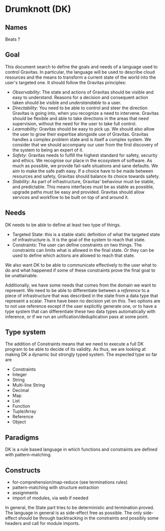 # Drumknott (DK)

## Names
Beats ?


## Goal

This document search to define the goals and needs of a language used to control Gravitas.
In particular, the language will be used to describe cloud resources and the means to transform a current state of the world into the user's targeted one.
It should follow the Gravitas principles:
- *Observability*: The state and actions of Gravitas should be visible and easy to understand. Reasons for a decision and consequent action taken should be visible and *understandable* to a user.
- *Directability*: You need to be able to control and steer the direction Gravitas is going into, when you recognize a need to intervene. Gravitas should be flexible and able to take directions in the areas that need supervision, without the need for the user to take full control.  
- *Learnability*: Gravitas should be easy to pick up. We should also allow the user to grow their expertise alongside use of Gravitas. Gravitas handles a complex problem state and is itself a complex system. We consider that we should accompany our user from the first discovery of the system to being an expert of it.
- *Safety*: Gravitas needs to fulfill the highest standard for safety, security and ethics. We recognise our place in the ecosystem of software. As much as possible, we provide fail-safe situations and sane defaults. We aim to make the safe path easy. If a choice have to be made between resources and safety, Gravitas should balance its choice towards safety.
- *Stability*: As part of infrastructure, Gravitas' behaviour must be stable, and predictable. This means interfaces must be as stable as possible, upgrade paths must be easy and provided. Gravitas should allow services and workflow to be built on top of and around it.

## Needs

DK needs to be able to define at least two type of things.
- Targeted State: this is a stable static definition of what the targeted state of infrastructure is. It is the goal of the system to reach that state.
- Constraints: The user can define constraints on two things. The constraints can limits what is allowed in the final state. Or they can be used to define which actions are allowed to reach that state.

We also want DK to be able to communicate effectively to the user what to do and what happened if some of these constraints prove the final goal to be unattainable.

Additionally, we have some needs that comes from the domain we want to represent. We need to be able to differentiate between a *reference* to a piece of infrastructure that was described in the state from a data type that represent a scalar. There have been no decision yet on this. Two options are to not use reference except if the user explicitly generate one, or to have a type system that can differentiate these two data types automatically with inference, or if we run an unification/deduplication pass at some point.

## Type system
The addition of Constraints means that we need to execute a full DK program to be able to decide of its validity. As thus, we are looking at making DK a dynamic but strongly typed system.
The expected type so far are
- Constraints
- Integer
- String
- Multi-line String
- Decimal
- Map
- List
- Function
- Tuple/Array
- Reference
- Object

## Paradigms

DK is a rule based language in which functions and constraints are defined with pattern-matching.

## Constructs

- for-comprehension/map-reduce (see terminations rules)
- pattern-matching with structure extraction
- assignments
- import of modules, via web if needed

In general, the State part tries to be deterministic and termination proved.
The language in general is as side-effect free as possible. The only side-effect should be through backtracking in the constraints and possibly some headers and call for module imports.
